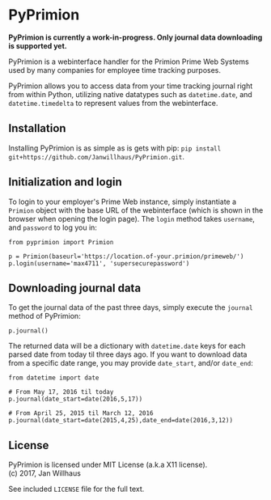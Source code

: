 # PyPrimion

**PyPrimion is currently a work-in-progress. Only journal data downloading is supported yet.**

PyPrimion is a webinterface handler for the Primion Prime Web Systems used by many companies for employee time tracking purposes.

PyPrimion allows you to access data from your time tracking journal right from within Python, utilizing native datatypes such as `datetime.date`, and `datetime.timedelta` to represent values from the webinterface.

## Installation

Installing PyPrimion is as simple as is gets with pip: `pip install git+https://github.com/Janwillhaus/PyPrimion.git`.

## Initialization and login

To login to your employer's Prime Web instance, simply instantiate a `Primion` object with the base URL of the webinterface (which is shown in the browser when opening the login page). The `login` method takes `username`, and `password` to log you in:

```
from pyprimion import Primion

p = Primion(baseurl='https://location.of-your.primion/primeweb/')
p.login(username='max4711', 'supersecurepassword')
```

## Downloading journal data

To get the journal data of the past three days, simply execute the `journal` method of PyPrimion:

```
p.journal()
```

The returned data will be a dictionary with `datetime.date` keys for each parsed date from today til three days ago. If you want to download data from a specific date range, you may provide `date_start`, and/or `date_end`:

```
from datetime import date

# From May 17, 2016 til today
p.journal(date_start=date(2016,5,17))

# From April 25, 2015 til March 12, 2016
p.journal(date_start=date(2015,4,25),date_end=date(2016,3,12))
```


## License

PyPrimion is licensed under MIT License (a.k.a X11 license).<br />
(c) 2017, Jan Willhaus

See included `LICENSE` file for the full text.
